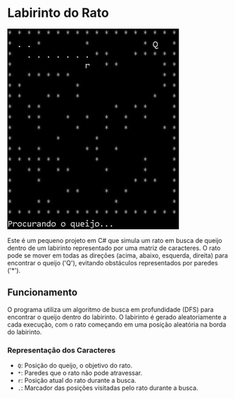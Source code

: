 # Labirinto do Rato

<img src=./image.jpg>

Este é um pequeno projeto em C# que simula um rato em busca de queijo dentro de um labirinto representado por uma matriz de caracteres. O rato pode se mover em todas as direções (acima, abaixo, esquerda, direita) para encontrar o queijo ('Q'), evitando obstáculos representados por paredes ('*').

## Funcionamento

O programa utiliza um algoritmo de busca em profundidade (DFS) para encontrar o queijo dentro do labirinto. O labirinto é gerado aleatoriamente a cada execução, com o rato começando em uma posição aleatória na borda do labirinto.

### Representação dos Caracteres

- `Q`: Posição do queijo, o objetivo do rato.
- `*`: Paredes que o rato não pode atravessar.
- `r`: Posição atual do rato durante a busca.
- `.`: Marcador das posições visitadas pelo rato durante a busca.

